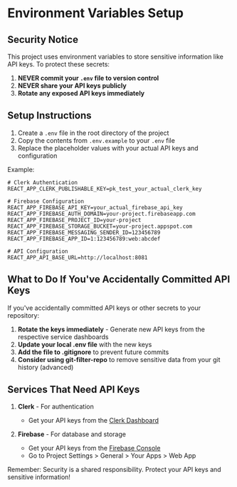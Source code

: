 # Environment Variables Setup

## Security Notice

This project uses environment variables to store sensitive information like API keys. To protect these secrets:

1. **NEVER commit your `.env` file to version control**
2. **NEVER share your API keys publicly**
3. **Rotate any exposed API keys immediately**

## Setup Instructions

1. Create a `.env` file in the root directory of the project
2. Copy the contents from `.env.example` to your `.env` file
3. Replace the placeholder values with your actual API keys and configuration

Example:
```
# Clerk Authentication
REACT_APP_CLERK_PUBLISHABLE_KEY=pk_test_your_actual_clerk_key

# Firebase Configuration
REACT_APP_FIREBASE_API_KEY=your_actual_firebase_api_key
REACT_APP_FIREBASE_AUTH_DOMAIN=your-project.firebaseapp.com
REACT_APP_FIREBASE_PROJECT_ID=your-project
REACT_APP_FIREBASE_STORAGE_BUCKET=your-project.appspot.com
REACT_APP_FIREBASE_MESSAGING_SENDER_ID=123456789
REACT_APP_FIREBASE_APP_ID=1:123456789:web:abcdef

# API Configuration
REACT_APP_API_BASE_URL=http://localhost:8081
```

## What to Do If You've Accidentally Committed API Keys

If you've accidentally committed API keys or other secrets to your repository:

1. **Rotate the keys immediately** - Generate new API keys from the respective service dashboards
2. **Update your local .env file** with the new keys
3. **Add the file to .gitignore** to prevent future commits
4. **Consider using git-filter-repo** to remove sensitive data from your git history (advanced)

## Services That Need API Keys

1. **Clerk** - For authentication
   - Get your API keys from the [Clerk Dashboard](https://dashboard.clerk.dev/)

2. **Firebase** - For database and storage
   - Get your API keys from the [Firebase Console](https://console.firebase.google.com/)
   - Go to Project Settings > General > Your Apps > Web App

Remember: Security is a shared responsibility. Protect your API keys and sensitive information!
